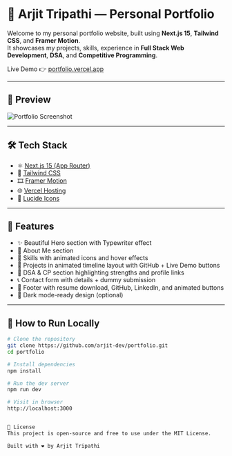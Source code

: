 # 🚀 Arjit Tripathi — Personal Portfolio

Welcome to my personal portfolio website, built using **Next.js 15**, **Tailwind CSS**, and **Framer Motion**.  
It showcases my projects, skills, experience in **Full Stack Web Development**, **DSA**, and **Competitive Programming**.

Live Demo 👉 [portfolio.vercel.app](https://portfolio.vercel.app)

---

## 📸 Preview

![Portfolio Screenshot](./public/preview.jpg)

---

## 🛠️ Tech Stack

- ⚛️ [Next.js 15 (App Router)](https://nextjs.org/)
- 💨 [Tailwind CSS](https://tailwindcss.com/)
- 🎞️ [Framer Motion](https://www.framer.com/motion/)
- 🌐 [Vercel Hosting](https://vercel.com/)
- 🧩 [Lucide Icons](https://lucide.dev/)

---

## 🧩 Features

- ✨ Beautiful Hero section with Typewriter effect
- 📖 About Me section
- 💼 Skills with animated icons and hover effects
- 🧠 Projects in animated timeline layout with GitHub + Live Demo buttons
- 🧠 DSA & CP section highlighting strengths and profile links
- 📞 Contact form with details + dummy submission
- 👣 Footer with resume download, GitHub, LinkedIn, and animated buttons
- 🌙 Dark mode-ready design (optional)

---

## 🧪 How to Run Locally

```bash
# Clone the repository
git clone https://github.com/arjit-dev/portfolio.git
cd portfolio

# Install dependencies
npm install

# Run the dev server
npm run dev

# Visit in browser
http://localhost:3000


📃 License
This project is open-source and free to use under the MIT License.

Built with ❤️ by Arjit Tripathi